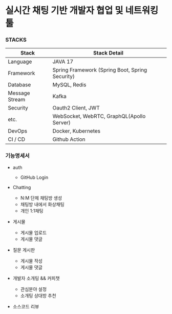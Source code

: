 # 실시간 채팅 기반 개발자 협업 및 네트워킹 툴

### STACKS

| Stack          | Stack Detail                                    |
|----------------|-------------------------------------------------|
| Language       | JAVA 17                                         |
| Framework      | Spring Framework (Spring Boot, Spring Security) |
| Database       | MySQL, Redis                                    |
| Message Stream | Kafka                                           |
| Security       | Oauth2 Client, JWT                              |
| etc.           | WebSocket, WebRTC, GraphQL(Apollo Server)       |
| DevOps         | Docker, Kubernetes                              |
| CI / CD        | Github Action                                   |

### 기능명세서
- auth
  - GitHub Login

- Chatting
  - N:M 단체 채팅방 생성
  - 채팅방 내에서 화상채팅
  - 개인 1:1채팅

- 게시물
  - 게시물 업로드
  - 게시물 댓글

- 질문 게시판
  - 게시물 작성
  - 게시물 댓글

- 개발자 소개팅 && 커피챗
  - 관심분야 설정
  - 소개팅 상대방 추천

- 소스코드 리뷰